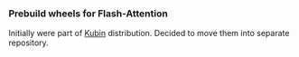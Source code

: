 
### Prebuild wheels for Flash-Attention

Initially were part of [Kubin](https://github.com/seruva19/kubin) distribution. Decided to move them into separate repository.